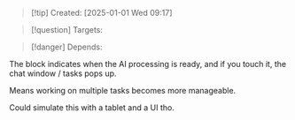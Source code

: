 
>[!tip] Created: [2025-01-01 Wed 09:17]

>[!question] Targets: 

>[!danger] Depends: 

The block indicates when the AI processing is ready, and if you touch it, the chat window / tasks pops up.

Means working on multiple tasks becomes more manageable.

Could simulate this with a tablet and a UI tho.